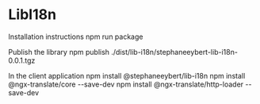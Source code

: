 # LibI18n

Installation instructions
npm run package

Publish the library
npm publish ./dist/lib-i18n/stephaneeybert-lib-i18n-0.0.1.tgz

In the client application
npm install @stephaneeybert/lib-i18n
npm install @ngx-translate/core --save-dev
npm install @ngx-translate/http-loader --save-dev
